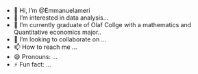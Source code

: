 - 👋 Hi, I’m @Emmanuelameri
- 👀 I’m interested in  data analysis...
- 🌱 I’m currently graduate of  Olaf Collge with a mathematics and Quantitative economics major..
- 💞️ I’m looking to collaborate on ...
- 📫 How to reach me ...
- 😄 Pronouns: ...
- ⚡ Fun fact: ...

<!---
Emmanuelameri/Emmanuelameri is a ✨ special ✨ repository because its `README.md` (this file) appears on your GitHub profile.
You can click the Preview link to take a look at your changes.
--->
